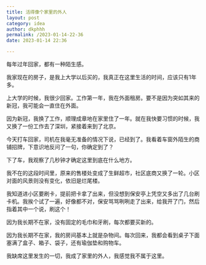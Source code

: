 ```yaml
---
title: 活得像个家里的外人
layout: post
category: idea
author: dkphhh
permalink: /2023-01-14-22-36
date: 2023-01-14 22:36

---
```


每年过年回家，都有一种陌生感。

我家现在的房子，是我上大学以后买的，我真正在这里生活的时间，应该只有1年多。

上大学的时候，我很少回家。工作第一年，我在外面租房。要不是因为突如其来的新冠，我可能会一直住在外面。

因为新冠，我换了工作，顺理成章地在家里住了一年。就在我快要习惯的时候，我又换了一份工作去了深圳，紧接着来到了北京。

今天打车回家，司机在我毫无准备的情况下说，已经到了。我看着车窗外陌生的商铺招牌，下意识地反问了一句，你确定到了？

下了车，我观察了几秒钟才确定这里到底在什么地方。

我不在的这段时间里，原来的售楼处变成了生鲜超市，社区底商又换了一轮。小区对面的风景则没有变化，依旧是烂尾楼。

我知道进小区要刷卡，提前把卡拿了出来，但没想到保安亭上凭空又多出了几台刷卡机。我挨个试了一遍，好像都不对，保安骂骂咧咧走了出来，给我开了门，然后指着其中一个说，刷这个！

因为我长期不在家，没有固定的毛巾和牙刷，每次都要买新的。

因为我长期不在家，我的房间基本上就是杂物间。每次回来，我都会看到桌子下面塞满了盒子、箱子、袋子，还有瑜伽垫和购物车。

我缺席这里发生的一切，我成了家里的外人，我感觉我不属于这里。